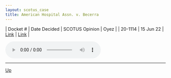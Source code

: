 ```yaml
---
layout: scotus_case
title: American Hospital Assn. v. Becerra
---
```


| Docket # | Date Decided | SCOTUS Opinion | Oyez |
| 20-1114 | 15 Jun 22 | [Link](https://www.supremecourt.gov/opinions/21pdf/596us2r46_bqm1.pdf) | [Link](https://www.oyez.org/cases/2021/20-1114) |

<audio controls>
   <source src='./resources/20-1114.mp3' type='audio/mpeg'>
</audio>

<object data='./resources/20-1114.pdf' type='application/pdf'></object>

---

[Up](./README.md)